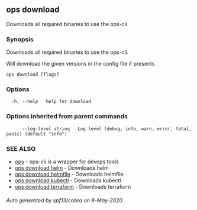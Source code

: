 ## ops download

Downloads all required binaries to use the ops-cli

### Synopsis

Downloads all required binaries to use the ops-cli.

Will download the given versions in the config file if presents


```
ops download [flags]
```

### Options

```
  -h, --help   help for download
```

### Options inherited from parent commands

```
      --log-level string   Log level (debug, info, warn, error, fatal, panic) (default "info")
```

### SEE ALSO

* [ops](ops.md)	 - ops-cli is a wrapper for devops tools
* [ops download helm](ops_download_helm.md)	 - Downloads helm
* [ops download helmfile](ops_download_helmfile.md)	 - Downloads helmfile
* [ops download kubectl](ops_download_kubectl.md)	 - Downloads kubectl
* [ops download terraform](ops_download_terraform.md)	 - Downloads terraform

###### Auto generated by spf13/cobra on 8-May-2020

